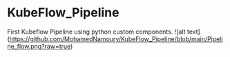 # KubeFlow_Pipeline
First Kubeflow Pipeline using python custom components.
![alt text] (https://github.com/MohamedNamoury/KubeFlow_Pipeline/blob/main/Pipeline_flow.png?raw=true)
